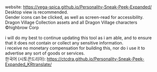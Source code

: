 website: https://vega-spica.github.io/Personality-Sneak-Peek-Expanded/<br>
Desktop view is recommended.<br>
Gender icons can be clicked, as well as screen-read for accessibility.<br>
Dragon Village Collection assets and all Dragon Village characters ©highbrow Corp<br>
<br>
i will do my best to continue updating this tool as i am able, and to ensure that it does not contain or collect any sensitive information.<br>
i receive no monetary compensation for building this, nor do i use it to advertise any sort of goods or services.<br>
한국어 (시토콘드리아): https://ctcdra.github.io/Personality-Sneak-Peek-Expanded_KRtranslate/